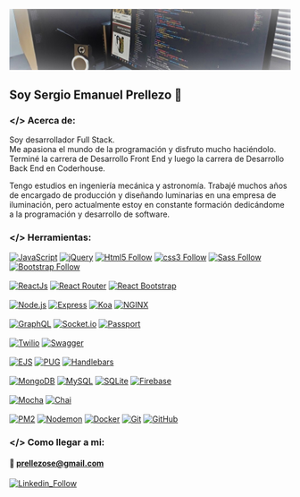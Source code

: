 [![SerePrec](https://github.com/SerePrec/SerePrec/blob/main/profile_background.jpg "linkedin")](https://www.linkedin.com/in/sergio-emanuel-prellezo-desarrollador-web/)

## Soy Sergio Emanuel Prellezo 👋

### </> Acerca de:

Soy desarrollador Full Stack.   
Me apasiona el mundo de la programación y disfruto mucho haciéndolo.  
Terminé la carrera de Desarrollo Front End y luego la carrera de Desarrollo Back End en Coderhouse.

Tengo estudios en ingeniería mecánica y astronomía. Trabajé muchos años de encargado de producción y diseñando luminarias en una empresa de iluminación, pero actualmente estoy en constante formación dedicándome a la programación y desarrollo de software.

### </> Herramientas:

[![JavaScript](https://img.shields.io/badge/JavaScript-F7DF1E?style=for-the-badge&logo=javascript&logoColor=f7df1e&labelColor=101010)](#)
[![jQuery](https://img.shields.io/badge/jQuery-1572B6?style=for-the-badge&logo=jquery&logoColor=1572b6&labelColor=101010)](#)
[![Html5 Follow](https://img.shields.io/badge/HTML5-E34F26?style=for-the-badge&logo=html5&logoColor=e34f26&labelColor=101010)](#)
[![css3 Follow](https://img.shields.io/badge/CSS3-1572B6?style=for-the-badge&logo=css3&logoColor=1572b6&labelColor=101010)](#)
[![Sass Follow](https://img.shields.io/badge/Sass-bf4080?style=for-the-badge&logo=sass&logoColor=bf4080&labelColor=101010)](#)
[![Bootstrap Follow](https://img.shields.io/badge/Bootstrap-7952b3?style=for-the-badge&logo=bootstrap&logoColor=7952b3&labelColor=101010)](#)
</br></br>
[![ReactJs](https://img.shields.io/badge/React.Js-61DAFB?style=for-the-badge&logo=react&logoColor=61dafb&labelColor=101010)](#)
[![React Router](https://img.shields.io/badge/React_Router-ca4245?style=for-the-badge&logo=reactrouter&logoColor=ca4245&labelColor=101010)](#)
[![React Bootstrap](https://img.shields.io/badge/React_Bootstrap-7952b3?style=for-the-badge&logo=bootstrap&logoColor=61dafb&labelColor=202020)](#)
</br></br>
[![Node.js](https://img.shields.io/badge/node.js-339933?style=for-the-badge&logo=node.js&logoColor=339933&labelColor=101010)](#)
[![Express](https://img.shields.io/badge/express-339933?style=for-the-badge&logo=express&logoColor=fffff&labelColor=101010)](#)
[![Koa](https://img.shields.io/badge/koa-339933?style=for-the-badge&logo=koa&logoColor=ffffff&labelColor=101010)](#)
[![NGINX](https://img.shields.io/badge/NGINX-009639?style=for-the-badge&logo=nginx&logoColor=009639&labelColor=101010)](#)
</br></br>
[![GraphQL](https://img.shields.io/badge/GraphQL-E10098?style=for-the-badge&logo=graphql&logoColor=E10098&labelColor=101010)](#)
[![Socket.io](https://img.shields.io/badge/Socket.io-010101?style=for-the-badge&logo=socketdotio&logoColor=ffffff&labelColor=101010)](#)
[![Passport](https://img.shields.io/badge/Passport-34E27A?style=for-the-badge&logo=passport&logoColor=34E27A&labelColor=101010)](#)
</br></br>
[![Twilio](https://img.shields.io/badge/Twilio-F22F46?style=for-the-badge&logo=twilio&logoColor=F22F46&labelColor=101010)](#)
[![Swagger](https://img.shields.io/badge/Swagger-85EA2D?style=for-the-badge&logo=swagger&logoColor=85EA2D&labelColor=101010)](#)
</br></br>
[![EJS](https://img.shields.io/badge/EJS-bf225a?style=for-the-badge&logo=nodedotjs&logoColor=101010&labelColor=101010)](#)
[![PUG](https://img.shields.io/badge/Pug-A86454?style=for-the-badge&logo=pug&logoColor=A86454&labelColor=101010)](#)
[![Handlebars](https://img.shields.io/badge/Handlebars-000000?style=for-the-badge&logo=handlebarsdotjs&logoColor=ffffff&labelColor=101010)](#)
</br></br>
[![MongoDB](https://img.shields.io/badge/MongoDB-47A248?style=for-the-badge&logo=mongodb&logoColor=47A248&labelColor=101010)](#)
[![MySQL](https://img.shields.io/badge/MySQL-4479A1?style=for-the-badge&logo=mysql&logoColor=ffffff&labelColor=101010)](#)
[![SQLite](https://img.shields.io/badge/SQLite-003B57?style=for-the-badge&logo=sqlite&logoColor=003B57&labelColor=101010)](#)
[![Firebase](https://img.shields.io/badge/Firebase-FFCA29?style=for-the-badge&logo=firebase&logoColor=ffca29&labelColor=101010)](#)
</br></br>
[![Mocha](https://img.shields.io/badge/Mocha-8D6748?style=for-the-badge&logo=mocha&logoColor=8D6748&labelColor=101010)](#)
[![Chai](https://img.shields.io/badge/Chai-A30701?style=for-the-badge&logo=chai&logoColor=ffffff&labelColor=101010)](#)
</br></br>
[![PM2](https://img.shields.io/badge/PM2-2B037A?style=for-the-badge&logo=pm2&logoColor=ffffff&labelColor=101010)](#)
[![Nodemon](https://img.shields.io/badge/Nodemon-76D04B?style=for-the-badge&logo=nodemon&logoColor=76D04B&labelColor=101010)](#)
[![Docker](https://img.shields.io/badge/Docker-2496ED?style=for-the-badge&logo=docker&logoColor=2496ED&labelColor=101010)](#)
[![Git](https://img.shields.io/badge/Git-EB4D28?style=for-the-badge&logo=git&logoColor=eb4d28&labelColor=101010)](#)
[![GitHub](https://img.shields.io/badge/GitHub-181717?style=for-the-badge&logo=github&logoColor=ffffff&labelColor=101010)](#)

### </> Como llegar a mi:

#### 📧 prellezose@gmail.com

[![Linkedin_Follow](https://img.shields.io/badge/LinkedIn-0a66c2?style=for-the-badge&logo=linkedin&logoColor=0a66c2&labelColor=101010)](https://www.linkedin.com/in/sergio-prellezo-developer/)



<!--
**SerePrec/SerePrec** is a ✨ _special_ ✨ repository because its `README.md` (this file) appears on your GitHub profile.

Here are some ideas to get you started:

- 🔭 I’m currently working on ...
- 🌱 I’m currently learning ...
- 👯 I’m looking to collaborate on ...
- 🤔 I’m looking for help with ...
- 💬 Ask me about ...
- 📫 How to reach me: ...
- 😄 Pronouns: ...
- ⚡ Fun fact: ...
-->
